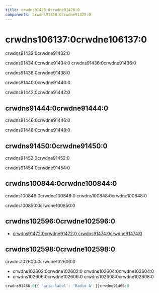 ```yaml
---
title: crwdns91426:0crwdne91426:0
components: crwdns91428:0crwdne91428:0
---
```


# crwdns106137:0crwdne106137:0

<p class="description">crwdns91432:0crwdne91432:0</p>

crwdns91434:0crwdne91434:0 crwdns91436:0crwdne91436:0

crwdns91438:0crwdne91438:0

crwdns91440:0crwdne91440:0

crwdns91442:0crwdne91442:0

## crwdns91444:0crwdne91444:0

crwdns91446:0crwdne91446:0

crwdns91448:0crwdne91448:0

## crwdns91450:0crwdne91450:0

crwdns91452:0crwdne91452:0

crwdns91454:0crwdne91454:0

## crwdns100844:0crwdne100844:0

crwdns100846:0crwdne100846:0 crwdns100848:0crwdne100848:0

crwdns100850:0crwdne100850:0

## crwdns102596:0crwdne102596:0

- [crwdns91472:0crwdne91472:0 crwdns91474:0crwdne91474:0](crwdns91470:0crwdne91470:0)

## crwdns102598:0crwdne102598:0

crwdns102600:0crwdne102600:0

- crwdns102602:0crwdne102602:0 crwdns102604:0crwdne102604:0
- crwdns102606:0crwdne102606:0 crwdns102608:0crwdne102608:0

```jsx
crwdns91466:0{{ 'aria-label': 'Radio A' }}crwdne91466:0
```